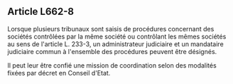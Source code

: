 Article L662-8
----
Lorsque plusieurs tribunaux sont saisis de procédures concernant des sociétés
contrôlées par la même société ou contrôlant les mêmes sociétés au sens de
l'article L. 233-3, un administrateur judiciaire et un mandataire judiciaire
commun à l'ensemble des procédures peuvent être désignés.

Il peut leur être confié une mission de coordination selon des modalités fixées
par décret en Conseil d'Etat.
